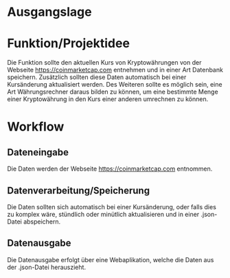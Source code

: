 # Ausgangslage

# Funktion/Projektidee
Die Funktion sollte den aktuellen Kurs von Kryptowährungen von der Webseite https://coinmarketcap.com entnehmen und in einer Art Datenbank speichern. Zusätzlich sollten diese Daten automatisch bei einer Kursänderung aktualisiert werden. Des Weiteren sollte es möglich sein, eine Art Währungsrechner daraus bilden zu können, um eine bestimmte Menge einer Kryptowährung in den Kurs einer anderen umrechnen zu können.
# Workflow
## Dateneingabe
Die Daten werden der Webseite https://coinmarketcap.com entnommen.
## Datenverarbeitung/Speicherung
Die Daten sollten sich automatisch bei einer Kursänderung, oder falls dies zu komplex wäre, stündlich oder minütlich aktualisieren und in einer .json-Datei abspeichern.
## Datenausgabe
Die Datenausgabe erfolgt über eine Webaplikation, welche die Daten aus der .json-Datei herauszieht.